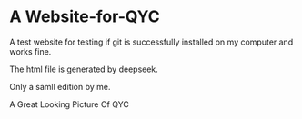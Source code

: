 # A Website-for-QYC
A test website for testing if git is successfully installed on my computer and works fine.    

The html file is generated by deepseek.    

Only a samll edition by me.    

A Great Looking Picture Of QYC    
